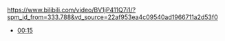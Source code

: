 https://www.bilibili.com/video/BV1jP411Q7i1/?spm_id_from=333.788&vd_source=22af953ea4c09540ad1966711a2d53f0

- [00:15](https://www.bilibili.com/video/BV1jP411Q7i1/?t=15.156856#t=15.16) 